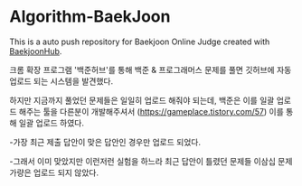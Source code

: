 # Algorithm-BaekJoon
This is a auto push repository for Baekjoon Online Judge created with [BaekjoonHub](https://github.com/BaekjoonHub/BaekjoonHub).

크롬 확장 프로그램 '백준허브'를 통해 백준 & 프로그래머스 문제를 풀면 깃허브에 자동 업로드 되는 시스템을 발견했다.

하지만 지금까지 풀었던 문제들은 일일히 업로드 해줘야 되는데,
백준은 이를 일괄 업로드 해주는 툴을 다른분이 개발해주셔서 (https://gameplace.tistory.com/57)
이를 통해 일괄 업로드 하였다.

-가장 최근 제출 답안이 맞은 답안인 경우만 업로드 되었다.

-그래서 이미 맞았지만 이런저런 실험을 하느라 최근 답안이 틀렸던 문제들 이삼십 문제 가량은 업로드 되지 않았다.
